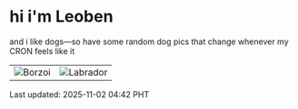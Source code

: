 # hi i'm Leoben

and i like dogs—so have some random dog pics that change whenever my CRON feels like it

|  |  |
|--------|----------|
| ![Borzoi](https://random-dog-vercel.vercel.app/api/random-borzoi?v=1762029764) | ![Labrador](https://random-dog-vercel.vercel.app/api/random-labrador?v=1762029764) |

Last updated: 2025-11-02 04:42 PHT
